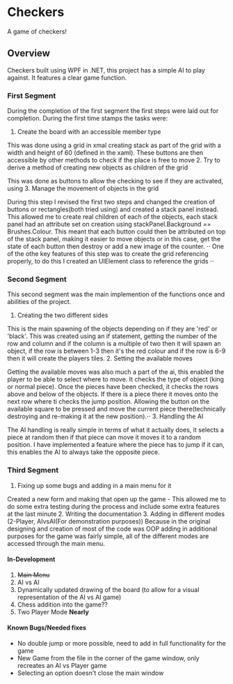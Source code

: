 # Checkers
A game of checkers! 
## Overview
Checkers built using WPF in .NET, this project has a simple AI to play against. It features a clear game function.

### First Segment
During the completion of the first segment the first steps were laid out for completion. During the first time stamps the tasks were:
1. Create the board with an accessible member type

This was done using a grid in xmal creating stack as part of the grid with a width and height of 60 (defined in the xaml). These buttons are then accessible by other methods to check if the place is free to move
2. Try to derive a method of creating new objects as children of the grid

This was done as buttons to allow the checking to see if they are activated, using
3. Manage the movement of objects in the grid

During this step I revised the first two steps and changed the creation of buttons or rectangles(both tried using) and created a stack panel instead. This allowed me to create real children of each of the objects, each stack panel had an attribute set on creation using stackPanel.Background == Brushes.Colour. 
This meant that each button could then be attributed on top of the stack panel, making it easier to move objects or in this case, get the state of each button then destroy or add a new image of the counter. ⋅⋅
One of the othe key features of this step was to create the grid referencing properly, to do this I created an UIElement class to reference the grids ⋅⋅
### Second Segment
This second segment was the main implemention of the functions once and abilities of the project.
1. Creating the two different sides

This is the main spawning of the objects depending on if they are 'red' or 'black'. This was created using an if statement, getting the number of the row and column and if the column is a multiple of two then it will spawn an object, if the row is between 1-3 then it's the red colour and if the row is 6-9 then it will create the players tiles.
2. Setting the available moves

Getting the available moves was also much a part of the ai, this enabled the player to be able to select where to move. It checks the type of object (king or normal piece).
Once the pieces have been checked, it checks the rows above and below of the objects. If there is a piece there it moves onto the next row where ti checks the jump position. Allowing the button on the available square to be pressed and move the current piece there(technically destroying and re-making it at the new position).⋅⋅
3. Handling the AI

The AI handling is really simple in terms of what it actually does, it selects a piece at random then if that piece can move it moves it to a random position. I have implemented a feature where the piece has to jump if it can, this enables the AI to always take the opposite piece. 
### Third Segment
1. Fixing up some bugs and adding in a main menu for it

Created a new form and making that open up the game - This allowed me to do some extra testing during the process and include some extra features at the last minute
2. Writing the documentation
3. Adding in different modes (2-Player, AIvsAI(For demonstration purposes))
Because in the original designing and creation of most of the code was OOP adding in additional purposes for the game was fairly simple, all of the different modes are accessed through the main menu. 

#### In-Development
1. ~~Main Menu~~
2. AI vs AI
4. Dynamically updated drawing of the board (to allow for a visual representation of the AI vs AI game)
3. Chess addition into the game??
5. Two Player Mode __Nearly__

#### Known Bugs/Needed fixes
* No double jump or more possible, need to add in full functionality for the game
* New Game from the file in the corner of the game window, only recreates an AI vs Player game
* Selecting an option doesn't close the main window
